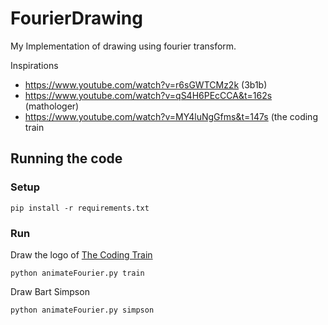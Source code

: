 # FourierDrawing

My Implementation of drawing using fourier transform.

Inspirations
- https://www.youtube.com/watch?v=r6sGWTCMz2k (3b1b)
- https://www.youtube.com/watch?v=qS4H6PEcCCA&t=162s (mathologer)
- https://www.youtube.com/watch?v=MY4luNgGfms&t=147s (the coding train

## Running the code

### Setup
```
pip install -r requirements.txt
```

### Run
Draw the logo of [The Coding Train](https://github.com/codingtrain)
```
python animateFourier.py train
```

Draw Bart Simpson
```
python animateFourier.py simpson
```
